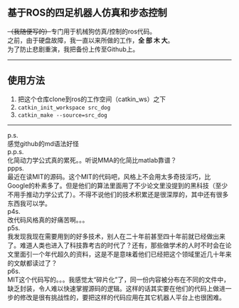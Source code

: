 ## 基于ROS的四足机器人仿真和步态控制

<s>（我随便写的）</s>专门用于机械狗仿真/控制的ros代码。  
之前，由于硬盘故障，我一直以来所做的工作，**全 部 木 大**。  
为了防止悲剧重演，我把备份上传至Github上。

***

## 使用方法
1. 把这个仓库clone到ros的工作空间（catkin_ws）之下  
2. `catkin_init_workspace src_dog`  
3. `catkin_make --source=src_dog`  

***

p.s.  
感觉github的md语法好怪  
p.p.s.  
化简动力学公式真的累死。。听说MMA的化简比matlab靠谱？  
ppps.  
最近在读MIT的源码。这个MIT的代码吧，风格上不会用太多奇技淫巧，比Google的朴素多了。但是他们的算法里面用了不少论文里没提到的黑科技（至少不用手推动力学公式了）。不得不说他们的技术积累还是很深厚的，其中还有很多东西我可以学。  
p4s.  
改代码风格真的好痛苦啊。。。  
p5s.  
我发现我现在需要用到的好多技术，别人在二十年前甚至四十年前就已经做出来了。难道人类也进入了科技靠考古的时代了？还有，那些做学术的人时不时会在论文里面引一个年代超久的资料，这是不是意味着他们已经把这个领域里近几十年来的文献都读过了？  
p6s.  
MIT这个代码写的。。。我感觉太“碎片化”了，同一份内容被分布在不同的文件中，缺乏封装，令人难以快速掌握源码的逻辑。这样的话其实要在他们的代码上做进一步的修改是很有挑战性的，要把这样的代码应用在其它机器人平台上也很困难。  

